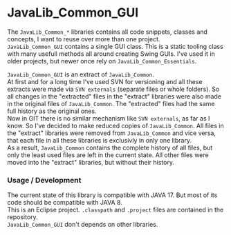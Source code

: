 # JavaLib_Common_GUI
The `JavaLib_Common_*` libraries contains all code snippets, classes and concepts, I want to reuse over more than one project.  
`JavaLib_Common_GUI` contains a single GUI class. This is a static tooling class with many usefull methods all around creating Swing GUIs.
I've used it in older projects, but newer once rely on `JavaLib_Common_Essentials`.  

`JavaLib_Common_GUI` is an extract of `JavaLib_Common`.  
At first and for a long time I've used SVN for versioning and all these extracts were made via `SVN externals` (separate files or whole folders).
So all changes in the "extracted" files in the "extract" libraries were also made in the original files of `JavaLib_Common`.
The "extracted" files had the same full history as the original ones.  
Now in GIT there is no similar mechanism like `SVN externals`, as far as I know.
So I've decided to make reduced copies of `JavaLib_Common`.
All files in the "extract" libraries were removed from `JavaLib_Common` and vice versa,
that each file in all these libraries is exclusivly in only one library.  
As a result, `JavaLib_Common` contains the complete history of all files, but only the least used files are left in the current state.
All other files were moved into the "extract" libraries, but without their history.

### Usage / Development
The current state of this library is compatible with JAVA 17. But most of its code should be compatible with JAVA 8.  
This is an Eclipse project. `.classpath` and `.project` files are contained in the repository.  
`JavaLib_Common_GUI` don't depends on other libraries.

